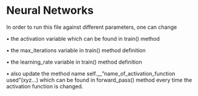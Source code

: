 # Neural Networks

In order to run this file against different parameters, one can change

• the activation variable which can be found in train() method

• the max_iterations variable in train() method definition

• the learning_rate variable in train() method definition

• also update the method name self.__”name_of_activation_function used”(xyz…) which can be found in forward_pass() method every time the activation function is changed.
